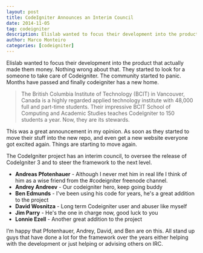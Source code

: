 ```yaml
---
layout: post
title: CodeIgniter Announces an Interim Council
date: 2014-11-05
tag: codeigniter
description: Elislab wanted to focus their development into the product that actually made them money. Nothing wrong about that. They started to look for a someone to take care of Codeigniter.
author: Marco Monteiro
categories: [codeigniter]
---
```


Elislab wanted to focus their development into the product that actually made them money. Nothing wrong about that. They started to look for a someone to take care of Codeigniter. The community started to panic. Months have passed and finally codeigniter has a new home.

> The British Columbia Institute of Technology (BCIT) in Vancouver, Canada is a highly regarded applied technology institute with 48,000 full and part-time students. Their impressive BCIT School of Computing and Academic Studies teaches CodeIgniter to 150 students a year. Now, they are its stewards.

<!--more-->

This was a great announcement in my opinion. As soon as they started to move their stuff into the new repo, and even get a new website everyone got excited again. Things are starting to move again.

The CodeIgniter project has an interim council, to oversee the release of CodeIgniter 3 and to steer the framework to the next level.

* <i class="icon-angle-right"></i> **Andreas Pfotenhauer** - Although I never met him in real life I think of him as a wise friend from the #codeigniter freenode channel.
* <i class="icon-angle-right"></i> **Andrey Andreev** - Our codeigniter hero, keep going buddy
* <i class="icon-angle-right"></i> **Ben Edmunds** - I've been using his code for years, he's a great addition to the project
* <i class="icon-angle-right"></i> **David Wosnitza** - Long term Codeigniter user and abuser like myself
* <i class="icon-angle-right"></i> **Jim Parry** - He's the one in charge now, good luck to you
* <i class="icon-angle-right"></i> **Lonnie Ezell** - Another great addition to the project

I’m happy that Pfotenhauer, Andrey, David, and Ben are on this. All stand up guys that have done a lot for the framework over the years either helping with the development or just helping or advising others on IRC.